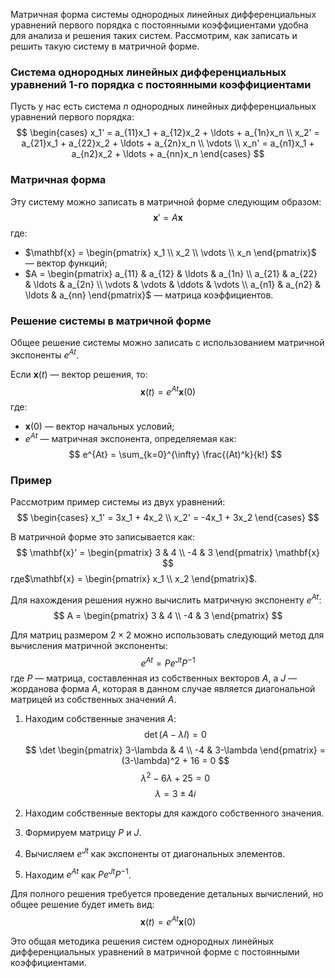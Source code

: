 Матричная форма системы однородных линейных дифференциальных уравнений первого порядка с постоянными коэффициентами удобна для анализа и решения таких систем. Рассмотрим, как записать и решить такую систему в матричной форме.

### Система однородных линейных дифференциальных уравнений 1-го порядка с постоянными коэффициентами

Пусть у нас есть система $n$ однородных линейных дифференциальных уравнений первого порядка:
$$
\begin{cases}
x_1' = a_{11}x_1 + a_{12}x_2 + \ldots + a_{1n}x_n \\
x_2' = a_{21}x_1 + a_{22}x_2 + \ldots + a_{2n}x_n \\
\vdots \\
x_n' = a_{n1}x_1 + a_{n2}x_2 + \ldots + a_{nn}x_n
\end{cases}
$$

### Матричная форма

Эту систему можно записать в матричной форме следующим образом:
$$
\mathbf{x}' = A\mathbf{x}
$$
где:
- $\mathbf{x} = \begin{pmatrix} x_1 \\ x_2 \\ \vdots \\ x_n \end{pmatrix}$ — вектор функций;
- $A = \begin{pmatrix} a_{11} & a_{12} & \ldots & a_{1n} \\ a_{21} & a_{22} & \ldots & a_{2n} \\ \vdots & \vdots & \ddots & \vdots \\ a_{n1} & a_{n2} & \ldots & a_{nn} \end{pmatrix}$ — матрица коэффициентов.

### Решение системы в матричной форме

Общее решение системы можно записать с использованием матричной экспоненты $e^{At}$.

Если $\mathbf{x}(t)$ — вектор решения, то:
$$
\mathbf{x}(t) = e^{At}\mathbf{x}(0)
$$
где:
- $\mathbf{x}(0)$ — вектор начальных условий;
- $e^{At}$ — матричная экспонента, определяемая как:
$$
e^{At} = \sum_{k=0}^{\infty} \frac{(At)^k}{k!}
$$

### Пример

Рассмотрим пример системы из двух уравнений:
$$
\begin{cases}
x_1' = 3x_1 + 4x_2 \\
x_2' = -4x_1 + 3x_2
\end{cases}
$$

В матричной форме это записывается как:
$$
\mathbf{x}' = \begin{pmatrix} 3 & 4 \\ -4 & 3 \end{pmatrix} \mathbf{x}
$$
где$\mathbf{x} = \begin{pmatrix} x_1 \\ x_2 \end{pmatrix}$.

Для нахождения решения нужно вычислить матричную экспоненту $e^{At}$:
$$
A = \begin{pmatrix} 3 & 4 \\ -4 & 3 \end{pmatrix}
$$

Для матриц размером $2 \times 2$ можно использовать следующий метод для вычисления матричной экспоненты:
$$
e^{At} = P e^{Jt} P^{-1}
$$
где $P$ — матрица, составленная из собственных векторов $A$, а $J$ — жорданова форма $A$, которая в данном случае является диагональной матрицей из собственных значений $A$.

1. Находим собственные значения $A$:
$$
\det(A - \lambda I) = 0
$$
$$
\det \begin{pmatrix} 3-\lambda & 4 \\ -4 & 3-\lambda \end{pmatrix} = (3-\lambda)^2 + 16 = 0
$$
$$
\lambda^2 - 6\lambda + 25 = 0
$$
$$
\lambda = 3 \pm 4i
$$

2. Находим собственные векторы для каждого собственного значения.

3. Формируем матрицу $P$ и $J$.

4. Вычисляем $e^{Jt}$ как экспоненты от диагональных элементов.

5. Находим $e^{At}$ как $P e^{Jt} P^{-1}$.

Для полного решения требуется проведение детальных вычислений, но общее решение будет иметь вид:
$$
\mathbf{x}(t) = e^{At} \mathbf{x}(0)
$$

Это общая методика решения систем однородных линейных дифференциальных уравнений в матричной форме с постоянными коэффициентами.